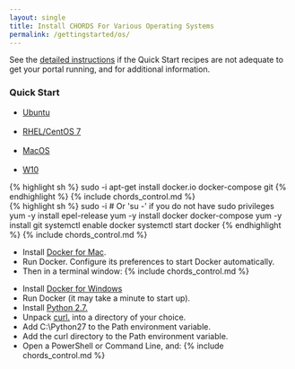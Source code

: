 ```yaml
---
layout: single
title: Install CHORDS For Various Operating Systems
permalink: /gettingstarted/os/
---
```


See the [detailed instructions](control.html) if the Quick Start recipes are not adequate
to get your portal running, and for additional information.

### Quick Start
<ul class="nav nav-pills">
  <li class="active"><a data-toggle="tab" href="#ub">Ubuntu</a></li>
  <li><a data-toggle="tab" href="#centos7">RHEL/CentOS 7</a></li>
  <li><a data-toggle="tab" href="#macos">MacOS</a></li>
  <li><a data-toggle="tab" href="#w10">W10</a></li>
  <!--<li><a data-toggle="tab" href="#w7">W7</a></li> -->
</ul>

<div class="tab-content">

<div id="ub" class="tab-pane active">
{% highlight sh %}
sudo -i
apt-get install docker.io docker-compose git
{% endhighlight %}
{% include chords_control.md %}
</div>

<div id="centos7" class="tab-pane">
{% highlight sh %}
sudo -i # Or 'su -' if you do not have sudo privileges
yum -y install epel-release
yum -y install docker docker-compose
yum -y install git
systemctl enable docker
systemctl start docker
{% endhighlight %}
{% include chords_control.md %}
</div>
  
<div id="macos" class="tab-pane">
<ul>
<li>Install <a href="https://docs.docker.com/v17.09/docker-for-mac/install/">Docker for Mac</a>.</li>
<li>Run Docker. Configure its preferences to start Docker automatically. </li>
<li>Then in a terminal window:
{% include chords_control.md %}
</li>
</ul>
</div>
  
<div id="w10" class="tab-pane">
<ul>
<li>Install <a href="https://docs.docker.com/docker-for-windows/">Docker for Windows</a></li>
<li>Run Docker  (it may take a minute to start up).</li>
<li>Install <a href="https://www.python.org/downloads/windows/">Python 2.7.</a></li>
<li>Unpack <a href="https://curl.haxx.se/download.html">curl.</a> into a directory of your choice.</li>
<li>Add C:\Python27 to the Path environment variable.</li>
<li>Add the curl directory to the Path environment variable.</li>
<li>Open a PowerShell or Command Line, and:
{% include chords_control.md %} </li>
</ul>
</div>
  
<!-- Users don't use W7 anymore if there is a user who does I recommend a Virtual machine with a more updated OS -->
<!-- <div id="w7" class="tab-pane">
{% highlight sh %}
Docker engine
{% endhighlight %}
<ul><li> Now point your browser at the IP of the the system. <strong>Be sure to use http:// (not https://)</strong>.</li></ul>
</div> -->

</div>

 

